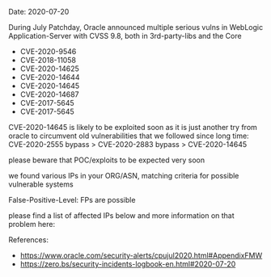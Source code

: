 
Date: 2020-07-20

During July Patchday, Oracle announced multiple serious vulns
in WebLogic Application-Server with CVSS 9.8, both in 3rd-party-libs and the Core 
- CVE-2020-9546
- CVE-2018-11058
- CVE-2020-14625
- CVE-2020-14644
- CVE-2020-14645
- CVE-2020-14687
- CVE-2017-5645
- CVE-2017-5645 

CVE-2020-14645 is likely to be exploited soon as it is just another try 
from oracle to circumvent old vulnerabilities that we followed 
since long time: CVE-2020-2555 bypass > CVE-2020-2883 bypass > CVE-2020-14645

please beware that POC/exploits to be expected very soon

we found various IPs in your ORG/ASN,
matching criteria for possible vulnerable systems


False-Positive-Level: FPs are possible


please find a list of affected IPs below
and more information on that problem here:

References:

- https://www.oracle.com/security-alerts/cpujul2020.html#AppendixFMW
- https://zero.bs/security-incidents-logbook-en.html#2020-07-20

    
